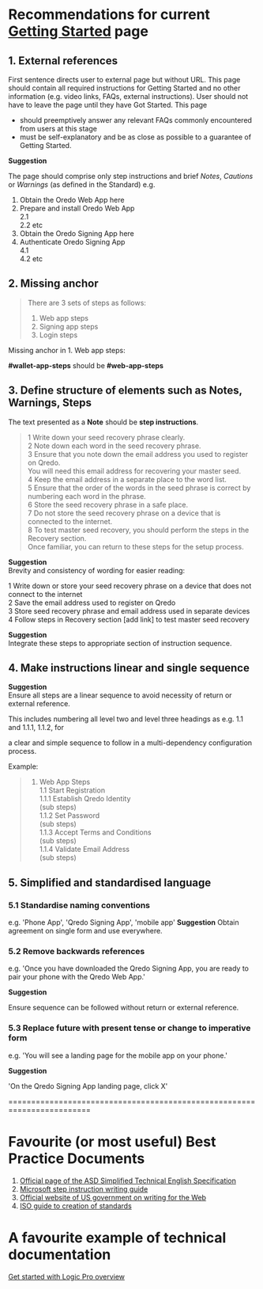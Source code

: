 # Recommendations for current [Getting Started](https://support.qredo.com/docs/Getting%20Started) page
 

## 1. External references
First sentence directs user to external page but without URL. This page should contain all 
required instructions for Getting Started and no other information (e.g. video links, 
FAQs, external instructions). 
User should not have to leave the page until they have Got Started.
This page  
- should preemptively answer any relevant FAQs commonly encountered from users at this stage
- must be self-explanatory and be as close as possible to a guarantee of Getting Started.

 **Suggestion** 

The page should comprise only step instructions and brief *Notes*, *Cautions* or *Warnings* (as defined in the Standard)
e.g.
1. Obtain the Oredo Web App here<BR>
2. Prepare and install Oredo Web App<BR>
    2.1 <BR>
    2.2 etc<BR>
3. Obtain the Oredo Signing App here<BR>
4. Authenticate Oredo Signing App<BR>
    4.1<BR>
    4.2 etc<BR>

## 2. Missing anchor
> There are 3 sets of steps as follows:
> 1.	Web app steps       
> 2.	Signing app steps
> 3.	Login steps

Missing anchor in 1. Web app steps: 

**#wallet-app-steps** should be **#web-app-steps**

## 3. Define structure of elements such as Notes, Warnings, Steps

The text presented as a **Note** should be **step instructions**.
>1 Write down your seed recovery phrase clearly. <BR>
>2 Note down each word in the seed recovery phrase. <BR>
>3 Ensure that you note down the email address you used to register on Qredo. <BR>
> You will need this email address for recovering your master seed.<BR>
>4 Keep the email address in a separate place to the word list.<BR>
>5 Ensure that the order of the words in the seed phrase is correct by numbering each word in the phrase.<BR>
>6 Store the seed recovery phrase in a safe place.<BR>
>7 Do not store the seed recovery phrase on a device that is connected to the internet.<BR>
>8 To test master seed recovery, you should perform the steps in the Recovery section. <BR>
> Once familiar, you can return to these steps for the setup process.

**Suggestion** <BR>
Brevity and consistency of wording for easier reading:

1 Write down or store your seed recovery phrase on a device that does not connect to the internet<BR>
2 Save the email address used to register on Qredo<BR>
3 Store seed recovery phrase and email address used in separate devices<BR>
4 Follow steps in Recovery section [add link] to test master seed recovery<BR>

**Suggestion** <BR>
Integrate these steps to appropriate section of instruction sequence.

## 4. Make instructions linear and single sequence
**Suggestion** <BR>
Ensure all steps are a linear sequence to avoid necessity of return or external reference. 

This includes numbering all level two and level three headings as e.g. 1.1 and 1.1.1, 1.1.2, for 

a clear and simple sequence to follow in a multi-dependency configuration process.

Example:
> 1. Web App Steps<BR>
> 1.1 Start Registration<BR>
> 1.1.1 Establish Qredo Identity<BR>
> (sub steps)<BR>
> 1.1.2 Set Password<BR>
> (sub steps)<BR>
> 1.1.3 Accept Terms and Conditions<BR>
> (sub steps)<BR>
> 1.1.4 Validate Email Address<BR>
> (sub steps)<BR>


## 5. Simplified and standardised language 
### 5.1  Standardise naming conventions
e.g. 'Phone App',  'Qredo Signing App', 'mobile app' 
**Suggestion** 
Obtain agreement on single form and use everywhere.

### 5.2 Remove backwards references
e.g.  'Once you have downloaded the Qredo Signing App, you are ready to pair your phone with the Qredo Web App.'

**Suggestion** 

Ensure sequence can be followed without return or external reference.

### 5.3 Replace future with present tense or change to imperative form
e.g.  'You will see a landing page for the mobile app on your phone.'

**Suggestion** 

'On the Qredo Signing App landing page, click X'


========================================================================

# Favourite (or most useful) Best Practice Documents
1. [Official page of the ASD Simplified Technical English Specification](http://asd-ste100.org/)
2. [Microsoft step instruction writing guide](https://docs.microsoft.com/en-us/style-guide/procedures-instructions/writing-step-by-step-instructions)
3. [Official website of US government on writing for the Web](https://www.plainlanguage.gov/guidelines/web/)
4. [ISO guide to creation of standards](https://www.iso.org/files/live/sites/isoorg/files/archive/pdf/en/how-to-write-standards.pdf)


# A favourite example of technical documentation
[Get started with Logic Pro overview](https://support.apple.com/en-gb/guide/logicpro/lgcpca46988d/mac)




